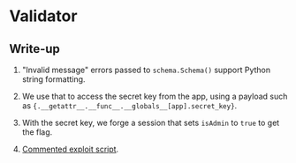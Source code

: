 # Validator

## Write-up

1. "Invalid message" errors passed to `schema.Schema()` support Python string formatting.

2. We use that to access the secret key from the app, using a payload such as `{.__getattr__.__func__.__globals__[app].secret_key}`.

3. With the secret key, we forge a session that sets `isAdmin` to `true` to get the flag.

4. [Commented exploit script](./solve.py).
